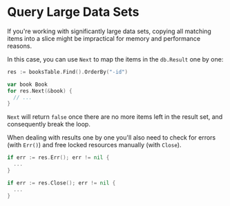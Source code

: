 # Query Large Data Sets

If you're working with significantly large data sets, copying all matching items
into a slice might be impractical for memory and performance reasons.

In this case, you can use `Next` to map the items in the `db.Result` one by one:

```go
res := booksTable.Find().OrderBy("-id")

var book Book
for res.Next(&book) {
  // ...
}
```

`Next` will return `false` once there are no more items left in the result set,
and consequently break the loop.

When dealing with results one by one you'll also need to check for errors (with `Err()`) and
free locked resources manually (with `Close`).

```go
if err := res.Err(); err != nil {
  ...
}

if err := res.Close(); err != nil {
  ...
}
```

